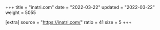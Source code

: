 +++
title = "inatri.com"
date = "2022-03-22"
updated = "2022-03-22"
weight = 5055

[extra]
source = "https://inatri.com/"
ratio = 41
size = 5
+++
